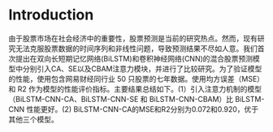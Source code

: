 # Introduction
 由于股票市场在社会经济中的重要性，股票预测是当前的研究热点。然而，现有研究无法克服股票数据的时间序列和非线性问题，导致预测结果不尽如人意。我们首次提出在双向长短期记忆网络(BiLSTM)和卷积神经网络(CNN)的混合股票预测模型中分别引入CA、SE以及CBAM注意力模块，并进行了比较研究。为了验证模型的性能，使用包含网易财经同行业 50 只股票的七年数据。使用均方误差（MSE）和 R2 作为模型的性能评价指标。主要结果总结如下。(1）引入注意力机制的模型（BiLSTM-CNN-CA、BiLSTM-CNN-SE 和 BiLSTM-CNN-CBAM）比 BiLSTM-CNN 性能更好。(2) BiLSTM-CNN-CA的MSE和R2分别为0.072和0.920，优于其他三个模型。
